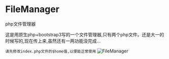 # FileManager
php文件管理器

这是用原生php+bootstrap3写的一个文件管理器,只有两个php文件。还是大一的时候写的,现在传上来,虽然还有一两功能没完成...

`请先修改index.php文件的$home值,以便能正常使用`
![FileManager](https://github.com/jishuzcn/FileManager/image/FileManager.png)